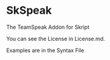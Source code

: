# SkSpeak
The TeamSpeak Addon for Skript

You can see the License in License.md.

Examples are in the Syntax File

